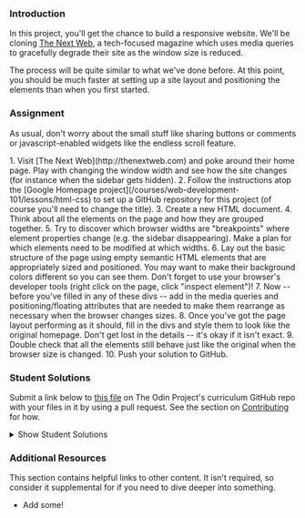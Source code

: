 ### Introduction
In this project, you'll get the chance to build a responsive website.  We'll be cloning [The Next Web](http://thenextweb.com), a tech-focused magazine which uses media queries to gracefully degrade their site as the window size is reduced.

The process will be quite similar to what we've done before.  At this point, you should be much faster at setting up a site layout and positioning the elements than when you first started.

### Assignment
As usual, don't worry about the small stuff like sharing buttons or comments or javascript-enabled widgets like the endless scroll feature.

<div class="lesson-content__panel" markdown="1">
1. Visit [The Next Web](http://thenextweb.com) and poke around their home page.  Play with changing the window width and see how the site changes (for instance when the sidebar gets hidden).
2. Follow the instructions atop the [Google Homepage project](/courses/web-development-101/lessons/html-css) to set up a GitHub repository for this project (of course you'll need to change the title).
3. Create a new HTML document.
4. Think about all the elements on the page and how they are grouped together.
5. Try to discover which browser widths are "breakpoints" where element properties change (e.g. the sidebar disappearing).  Make a plan for which elements need to be modified at which widths.
6. Lay out the basic structure of the page using empty semantic HTML elements that are appropriately sized and positioned.  You may want to make their background colors different so you can see them.  Don't forget to use your browser's developer tools (right click on the page, click "inspect element")!
7. Now -- before you've filled in any of these divs -- add in the media queries and positioning/floating attributes that are needed to make them rearrange as necessary when the browser changes sizes.
8. Once you've got the page layout performing as it should, fill in the divs and style them to look like the original homepage.  Don't get lost in the details -- it's okay if it isn't exact.
9. Double check that all the elements still behave just like the original when the browser size is changed.
10. Push your solution to GitHub.
</div>

### Student Solutions

Submit a link below to [this file](https://github.com/TheOdinProject/curriculum/blob/master/html_css/project_responsive.md) on The Odin Project's curriculum GitHub repo with your files in it by using a pull request. See the section on [Contributing](http://github.com/TheOdinProject/curriculum/blob/master/contributing.md) for how.

<details markdown="block">
  <summary> Show Student Solutions </summary>

* Add your solution below this line!
* [Rizwan's Solution](https://github.com/xRizwan/TheNewWeb-clone) - [View in Browser](https://xrizwan.github.io/TheNewWeb-clone/)
* [Hiro's Solution](https://github.com/hrmtk/tnw-clone) - [View in Browser](https://hrmtk.github.io/tnw-clone/)
* [LamiaSristy's Solution](https://github.com/LamiaSristy/The-Next-Web) - [View in Browser](https://raw.githack.com/LamiaSristy/The-Next-Web/master/index.html)
* [irlgabriel's Solution](https://github.com/irlgabriel/responsive-website-project) - [View in Browser](https://irlgabriel.github.io/responsive-website-project/)
* [Christian's Solution](https://github.com/rueeazy/tnw-clone) - [View in Browser](https://rueeazy.github.io/tnw-clone/)
* [hgnuye's Solution](https://github.com/hnguye/tmw-clone) - [View in Browser](https://hnguye.github.io/tmw-clone/)
* [Ideopunk's Solution](https://github.com/Ideopunk/responsive-design-practice-ulysses) - [View in Browser](https://ideopunk.github.io/responsive-design-practice-ulysses/)
* [Run After's Solution](https://github.com/run-after/mock-the-next-web) - [View in Browser](https://run-after.github.io/mock-the-next-web/)
* [Alex Zambrano's Solution](https://github.com/Alexoid1/Building-with-Responsive-Design) - [View in Browser](https://alexoid1.github.io/Building-with-Responsive-Design/)
* [Lucas Bide's Solution](https://github.com/Lucas-Bide/odin-responsive) - [View in Browser](https://lucas-bide.github.io/odin-responsive/)
* [Stanley Enow Lekunze's Solution](https://github.com/happiguru/Building-with-responsive-design) - [View in Browser](https://raw.githack.com/SunnySparks/Building-with-responsive-design/feature-branch/index.html)
* [descholar's Solution](https://github.com/AlduLonghi/the-next-web-clone) - [View in Browser](https://fervent-mcnulty-8f2492.netlify.app/)
* [Yiğit's Solution](https://github.com/yigitm/TNW-Clone) - [View in Browser](https://yigitm.github.io/TNW-Clone/)
* [Haroon Abdulrazaq's Solution](https://github.com/Haroonabdulrazaq/Responsive-Design) - [View in Browser](https://haroonabdulrazaq.github.io/Responsive-Design/)
* [Morgan's Solution](https://github.com/morganbonhomme/responsive-design) - [View in Browser](https://morganbonhomme.github.io/responsive-design/)
* [Jose Salvador's Solution](https://github.com/Jsalvadorpp/TNW) - [View in Browser](https://jsalvadorpp.github.io/TNW/)
* [Uduak Essien's Solution](https://github.com/acushlakoncept/The-Next-Web) - [View in Browser](https://raw.githack.com/vmwhoami/The-Next-Web/feature-home/index.html)
* [kaliberpoziomka's Solution](https://github.com/kaliberpoziomka/tnw-responsive) - [View in Browser](https://kaliberpoziomka.github.io/tnw-responsive/)
* [Julio's Solution](https://github.com/julio22b/top-responsive-design/tree/master) - [View in Browser](https://julio22b.github.io/top-responsive-design/)
* [Mikael's Solution](https://github.com/Mikearaya/thenextweb-clone) - [View in browser](https://mikearaya.github.io/thenextweb-clone)
* [Rarysson's Solution](https://github.com/rarysson/next-web-clone) - [View in browser](https://rarysson.github.io/next-web-clone/)
* [Estela's Solution](https://estelajimero.github.io/responsive-design/) - [View in browser](https://estelajimero.github.io/responsive-design/)
* [Johongirr's Solution](https://github.com/Johongirr/newsweek-copy) - [View in browser](https://johongirr.github.io/newsweek-copy/)
* [Igorashs's Solution](https://github.com/igorashs/building-with-responsive-design) - [View in browser](https://igorashs.github.io/building-with-responsive-design/)
* [Zuzanna's Solution](https://marcheweczka007.github.io/Responsive-desing/) - [View in browser](https://marcheweczka007.github.io/Responsive-desing/)
* [Katarzyna Kaswen-Wilk's Solution](https://github.com/kikupiku/tnw-clone) - [View in browser](https://kikupiku.github.io/tnw-clone/)
* [Raiko's Solution](https://github.com/Cypher0/odin-responsive-design) - [View in browser](https://cypher0.github.io/odin-responsive-design/)
* [rbkjefkj's Solution](https://github.com/rbkjefkj/TNW) - [View in browser](https://rbkjefkj.github.io/TNW/)
* [Kevin Vuong's Solution](https://github.com/fffear/responsive-design) - [View in browser](https://fffear.github.io/responsive-design/)
* [Braxton Lemmon's Solution](https://github.com/braxtonlemmon/tnw-clone) - [View in Browser](https://braxtonlemmon.github.io/tnw-clone/)
* [Joan Currie's Solution](https://github.com/JECurrie/google-homepage/) - [View in Browser](https://jecurrie.github.io/google-homepage/)
* [Muhammad Ahmad's Solution](https://github.com/thisisMAhmad/thenextweb) - [View in Browser](https://thisismahmad.github.io/thenextweb/)
* [David Auza's and Eduardo Reis's Solution](https://github.com/davidauza-engineer/Building-with-Responsive-Design) - [View in Browser](https://davidauza-engineer.github.io/Building-with-Responsive-Design/)
* [David Tan's Solution](https://github.com/davecmd/the-next-web-responsive-design-replica) - [View in browser](https://davecmd.github.io/the-next-web-responsive-design-replica/)
* [Learnsometing's Solution](https://github.com/learnsometing/responsive-design) - [View in browser](https://learnsometing.github.io/responsive-design/)
* [Bojo's Solution](https://github.com/BojoZahariev/TheNextWeb-homepage) - [View in browser](https://bojozahariev.github.io/TheNextWeb-homepage/)
* [bcikota's Solution](https://github.com/bcikota/the_next_web) - [View in browser](https://bcikota.github.io/the_next_web/)
* [Ohlie's Solution](https://github.com/lco1220/theNextWeb_RWD) - [View in browser](https://lco1220.github.io/theNextWeb_RWD)
* [Bola Buari's Solution](https://github.com/bolah2009/tnw-clone) - [View in browser](https://bolah2009.github.io/tnw-clone)
* [Jason McKee's Solution](https://github.com/jttmckee/responsive-practice) - [View in browser](https://jttmckee.github.io/responsive-practice/)
* [ARaut9's Solution](https://github.com/ARaut9/TNW_responsive_homepage) - [View in browser](https://araut9.github.io/TNW_responsive_homepage/)
* [Ricala's Solution](https://github.com/Ricala/tnw-responsive-design) - [View in browser](https://ricala.github.io/tnw-responsive-design/)
* [N00bG1rl's Solution](https://github.com/N00bG1rl/responsive) - [View in browser](https://n00bg1rl.github.io/responsive/)
* [Max Garber's Solution](https://github.com/bubblebooy/Odin-HTML5andCSS3) - [View in browser](https://bubblebooy.github.io/Odin-HTML5andCSS3/thenextweb.html)
* [Chris MacSwan's Solution](https://github.com/cmacswan07/responsive_design) - [View in browser](https://cmacswan07.github.io/responsive_design/index.html)
* [Javier Machin's Solution](https://github.com/Javier-Machin/responsive-design) - [View in browser](https://javier-machin.github.io/responsive-design/)
* [nmac's Solution](https://github.com/nmacawile/thenextweb-layout) - [Preview](https://htmlpreview.github.io/?https://github.com/nmacawile/thenextweb-layout/blob/master/index.html)
* [SarfrazAnjum's Solution](https://github.com/SarfrazAnjum/TOP_Building-with-Responsive-Design) - [View in browser]( https://sarfrazanjum.github.io/TOP_Building-with-Responsive-Design/)
* [Henry Kirya's Solution](https://github.com/harrika/nextweb) - [View in browser](https://harrika.github.io/nextweb/)
* [Adrien Pardo's Solution](https://github.com/Shieboo/responsive-design) - [View in browser](https://shieboo.github.io/responsive-design/)
* [theghall's Solution](https://github.com/theghall/odin-responsive-design) - [View in browser](https://theghall.github.io/odin-responsive-design/)
* [Jonathan Yiv's Solution](https://github.com/JonathanYiv/the-next-web) - [View in browser](http://jonathanyiv.com/the-next-web/)
* [Jmooree's Solution](https://github.com/jmooree30/the-next-web) - [View in browser](https://jmooree30.github.io/the-next-web/)
* [Axel's Solution](https://github.com/afuh/next-web) - [View in browser](http://next-web.surge.sh/)
* [yilmazgunalp's Solution](https://github.com/yilmazgunalp/next-web) - [View in browser](https://yilmazgunalp.github.io/next-web/)
* [Leah Xia's Solution](https://github.com/LeahXia/the-next-web.git) - [View in browser](http://leahxia.com/internal-links/the-next-web/index.html)
* [Andrew's Solution](https://github.com/andrewr224/The-Next-Web) - [View in browser](https://andrewr224.github.io/The-Next-Web/)
* [Jeff's Solution](https://github.com/jmbothe/tnw-homepage) - [View in Browser](https://jmbothe.github.io/tnw-homepage/)
* [Austin's Solution](https://github.com/CouchofTomato/nextweb-clone) - [View in browser](https://couchoftomato.github.io/nextweb-clone/)
* [ Flint Mayers' Solution](https://github.com/FlintMayers/-Responsive-Design_odin) - [View in browser](https://flintmayers.github.io/-Responsive-Design_odin/)
* [Rhys B's Solution](https://github.com/105ron/the-next-web) - [View in browser](https://105ron.github.io/the-next-web/)
* [Pawel R's Solution](https://github.com/PawelRokosz/ResponsiveDesign) - [View in browser](https://htmlpreview.github.io/?https://github.com/PawelRokosz/ResponsiveDesign/blob/master/index.html)
* [Donald's Solution](https://github.com/donaldali/odin-html-css/tree/master/responsive_design) - [View in browser](http://htmlpreview.github.io/?https://github.com/donaldali/odin-html-css/blob/master/responsive_design/index.html)
* [Leonard Labita's Solution](https://github.com/lendoza/OdinProject/tree/master/app) - [View in browser](http://leonardlabita.com/next.html)
* [Artur Janik's Solution](https://github.com/ArturJanik/ProjectTNW) - [View in browser](http://htmlpreview.github.io/?https://github.com/ArturJanik/ProjectTNW/blob/master/index.html)
* [AyeSea's Solution](https://github.com/AyeSea/tnw-responsive-design) - [View in browser](https://htmlpreview.github.io/?https://github.com/AyeSea/tnw-responsive-design/blob/master/index.html)
* [Dusan Milosavljevic's Solution](https://github.com/dusanmilosavljevic1624/Project-Responsive-Design) - [View in browser](http://dusanmilosavljevic1624.github.io/Project-Responsive-Design/)
* [Luke Walker's Solution](https://github.com/ubershibs/odin-html-css/tree/master/tnw) - [View in browser](https://htmlpreview.github.io/?https://github.com/ubershibs/odin-html-css/blob/master/tnw/index.html)
* [Miguel Herrera's Solution](https://github.com/migueloherrera/the-next-web) - [View in browser](http://htmlpreview.github.io/?https://github.com/migueloherrera/the-next-web/blob/master/index.html)
* [J-kaizen's Solution](https://github.com/J-kaizen/TheOdinProject/tree/master/HTML_CSS/html5_site) - [View in browser](http://htmlpreview.github.io/?https://github.com/J-kaizen/TheOdinProject/blob/master/HTML_CSS/html5_site/index.html)
* [Stefan (Cyprium)'s Solution](https://github.com/dev-cyprium/TheOdinProject-HTML/blob/master/thenextweb-remake/index.html) - [View in browser](https://htmlpreview.github.io/?https://github.com/dev-cyprium/TheOdinProject-HTML/blob/master/thenextweb-remake/index.html)
* [Ashleigh's Solution](https://github.com/aedelman/responsive-design/blob/master/index.html) - [View in browser](https://htmlpreview.github.io/?https://github.com/aedelman/responsive-design/blob/master/index.html)
* [csrail's Solution](https://github.com/csrail/next-web-mock) - [View in browser](https://rawgit.com/csrail/next-web-mock/master/index.html)
* [David Chapman's Solution (w/ partial placeholder elements)](https://github.com/davidchappy/odin_training_projects/tree/master/html-responsive-design) - [View in browser](https://davidchappy.github.io/html-responsive-design/)
* [Charles Harries's Solution (mostly placeholder + menu)](https://github.com/charlesharries/the-next-web/) - [View in browser](https://htmlpreview.github.io/?https://github.com/charlesharries/the-next-web/blob/master/index.html)
* [Daunenok's Solution](https://github.com/daunenok/next-web) - [View in browser](https://daunenok.github.io/next-web/)
* [Beth Rathbone's Solution](https://github.com/bethrath/responsive-design) - [View in browser](http://htmlpreview.github.io/?https://github.com/bethrath/responsive-design/blob/master/index.html)
* [husein ghafari's Solution](https://github.com/hosghf/responsive-thenextweb) - [View in browser](https://htmlpreview.github.io/?https://github.com/hosghf/responsive-thenextweb/blob/master/index.html)
* [Neil Cudden's Solution](https://github.com/ncud4bloc/NextWeb/) - [View in browser](https://ncud4bloc.github.io/NextWeb/HTML.index.html)
* [Matteo's Solution](https://github.com/naufragio/thenextweb) - [View in browser](https://naufragio.github.io/thenextweb/)
* [Aram Shelton's Solution](https://github.com/tonalmasher/next-web/settings) [View in browser](https://tonalmasher.github.io/next-web/)
* [Francisco Carlos's Solution](https://github.com/fcarlosdev/responsive_design) [View in browser](https://fcarlosdev.github.io/responsive_design/)
* [aznafro's Solution](https://github.com/aznafro/tnw) - [View in browser](https://aznafro.github.io/thenextweb/)
* [Areeba's Solution](https://github.com/AREEBAISHTIAQ/The-next-web) - [View in browser](https://areebaishtiaq.github.io/The-next-web/)
* [Taylor J's Solution](https://github.com/taylorjohannsen/thenextwebmockup) - [View in browser](https://taylorjohannsen.github.io/thenextwebmockup/)
* [Carlos Del Real's and Gabriela Cruz's Solution](https://github.com/carloshdelreal/building-with-responsive-design) - [View in browser](https://carloshdelreal.github.io/building-with-responsive-design/)
* [Halkim's Solution](https://github.com/halkim44/thenextweb-clone) - [View in browser](https://halkim44.github.io/thenextweb-clone/)
* [Aron's Solution](https://github.com/aronfischer/responsive-TNV-homepage) - [View in browser](https://aronfischer.github.io/responsive-TNV-homepage/)
* [Moin & Angel's Solution](https://github.com/moinkhanif/tnw-responsive-clone) - [View in browser](https://moinkhanif.github.io/tnw-responsive-clone/)
* [Adriel Bruno's Solution](https://github.com/AdrielTrigger/top-next-web-clone-project) - [View in Browser](https://adrieltrigger.github.io/top-next-web-clone-project/)
* [Veskenazi's Solution](https://github.com/veskenazi/building-with-responsive-design) - [View in Browser](https://veskenazi.github.io/building-with-responsive-design)
* [ranmaru22's Solution](https://github.com/ranmaru22/the_odin_project/tree/master/responsive-design) - [View in Browser](https://ranmaru22.github.io/the_odin_project/responsive-design/)
* [barrysweeney's Solution](https://github.com/barrysweeney/responsive-site) - [View in Browser](https://barrysweeney.github.io/responsive-site/)
* [mangakiko's Solution](https://github.com/magakiko/TNW-Responsive) - [View in Browser](https://magakiko.github.io/TNW-Responsive/)
* [jamesredux's Solution](https://github.com/Jamesredux/tnw-clone) - [View in Browser](https://jamesredux.github.io/tnw-clone/)
* [bhenning's Solution](https://github.com/bhenning83/TNW-magazine) - [View in Browser](https://bhenning83.github.io/TNW-magazine/)
* [Timework's Solution](https://github.com/Timework/responsive-design) - [View in Browser](https://timework.github.io/responsive-design/)
* [Sanyogita's Solution](https://github.com/SanyogitaPandit/html-css/tree/master/responsive_design)
* [icepick-pauly's Solution](https://github.com/icepick-pauly/top_htmlcss_responsivedesign) - [View in Browser](https://icepick-pauly.github.io/top_htmlcss_responsivedesign/)
</details>

### Additional Resources
This section contains helpful links to other content. It isn't required, so consider it supplemental for if you need to dive deeper into something.

* Add some!
